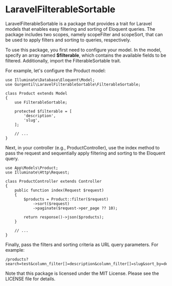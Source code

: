 # LaravelFilterableSortable
LaravelFilterableSortable is a package that provides a trait for Laravel models that enables easy filtering and sorting of Eloquent queries. The package includes two scopes, namely scopeFilter and scopeSort, that can be used to apply filters and sorting to queries, respectively.

To use this package, you first need to configure your model. In the model, specify an array named <b>$filterable</b>, which contains the available fields to be filtered. Additionally, import the FilterableSortable trait.

For example, let's configure the Product model:
```
use Illuminate\Database\Eloquent\Model;
use Gurgentil\LaravelFilterableSortable\FilterableSortable;

class Product extends Model
{
    use FilterableSortable;

    protected $filterable = [
        'description',
        'slug',
    ];

    // ...
}
```

Next, in your controller (e.g., ProductController), use the index method to pass the request and sequentially apply filtering and sorting to the Eloquent query.
```
use App\Models\Product;
use Illuminate\Http\Request;

class ProductController extends Controller
{
    public function index(Request $request)
    {
        $products = Product::filter($request)
            ->sort($request)
            ->paginate($request->per_page ?? 10);

        return response()->json($products);
    }

    // ...
}
```

Finally, pass the filters and sorting criteria as URL query parameters. For example:
```
/products?search=test&column_filter[]=description&column_filter[]=slug&sort_by=description&sort_type=asc
```

Note that this package is licensed under the MIT License. Please see the LICENSE file for details.
